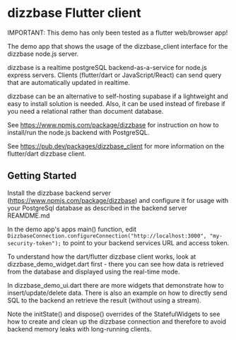 # dizzbase Flutter client

IMPORTANT: This demo has only been tested as a flutter web/browser app!

The demo app that shows the usage of the dizzbase_client interface for the dizzbase node.js server.

dizzbase is a realtime postgreSQL backend-as-a-service for node.js express servers.
Clients (flutter/dart or JavaScript/React) can send query that are automatically updated in realtime.

dizzbase can be an alternative to self-hosting supabase if a lightweight and easy to install solution is needed.
Also, it can be used instead of firebase if you need a relational rather than document database. 

See https://www.npmjs.com/package/dizzbase for instruction on how to install/run the node.js backend with PostgreSQL.

See https://pub.dev/packages/dizzbase_client for more information on the flutter/dart dizzbase client.

## Getting Started

Install the dizzbase backend server (https://www.npmjs.com/package/dizzbase) and configure it for usage with your PostgreSql database as described in the backend server REAMDME.md

In the demo app's apps main() function, edit ```DizzbaseConnection.configureConnection("http://localhost:3000", "my-security-token");``` to point to your backend services URL and access token.

To understand how the dart/flutter dizzbase client works, look at dizzbase_demo_widget.dart first - there you can see how data is retrieved from the database and displayed using the real-time mode.

In dizzbase_demo_ui.dart there are more widgets that demonstrate how to insert/update/delete data. There is also an example on how to directly send SQL to the backend an retrieve the result (without using a stream).

Note the initState() and dispose() overrides of the StatefulWidgets to see how to create and clean up the dizzbase connection and therefore to avoid backend memory leaks with long-running clients.

